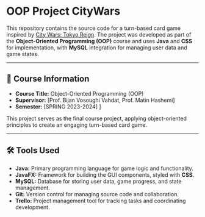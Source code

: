 # **OOP Project CityWars**

This repository contains the source code for a turn-based card game inspired by [City Wars: Tokyo Reign](https://store.steampowered.com/app/1689090/CITY_WARS_TOKYO_REIGN/). The project was developed as part of the **Object-Oriented Programming (OOP)** course and uses **Java** and **CSS** for implementation, with **MySQL** integration for managing user data and game states.

---

## 📖 **Course Information**  
- **Course Title:** Object-Oriented Programming (OOP)  
- **Supervisor:** [Prof. Bijan Vosoughi Vahdat, Prof. Matin Hashemi]  
- **Semester:** [SPRING  2023-2024]
]  

This project serves as the final course project, applying object-oriented principles to create an engaging turn-based card game.

---

## 🛠️ **Tools Used**
- **Java:** Primary programming language for game logic and functionality.  
- **JavaFX:** Framework for building the GUI components, styled with **CSS**.  
- **MySQL:** Database for storing user data, game progress, and state management.  
- **Git:** Version control for managing source code and collaboration.  
- **Trello:** Project management tool for tracking tasks and coordinating development. 
